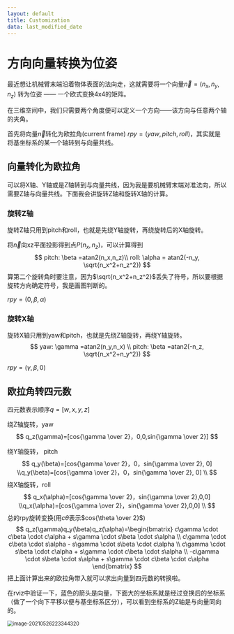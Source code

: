 ```yaml
---
layout: default
title: Customization
data: last_modified_date
---
```

# 方向向量转换为位姿

最近想让机械臂末端沿着物体表面的法向走，这就需要将一个向量$\vec n = (n_x, n_y, n_z)$ 转为位姿 —— 一个欧式变换4x4的矩阵。

在三维空间中，我们只需要两个角度便可以定义一个方向——该方向与任意两个轴的夹角。

首先将向量$\vec n$转化为欧拉角(current frame) $rpy=(yaw, pitch, roll)$，其实就是将基坐标系的某一个轴转到与向量共线。

## 向量转化为欧拉角

可以将X轴、Y轴或是Z轴转到与向量共线，因为我是要机械臂末端对准法向，所以需要Z轴与向量共线。下面我会讲旋转Z轴和旋转X轴的计算。

### 旋转Z轴

旋转Z轴只用到pitch和roll，也就是先绕Y轴旋转，再绕旋转后的X轴旋转。

将$\vec n$向xz平面投影得到点$P(n_x,n_z)$，可以计算得到
$$
pitch: \beta =atan2(n_x,n_z)\\
roll: \alpha = atan2(-n_y, \sqrt{n_x^2+n_z^2})
$$
算第二个旋转角时要注意，因为$\sqrt{n_x^2+n_z^2}$丢失了符号，所以要根据旋转方向确定符号，我是画图判断的。

$rpy=(0,\beta,\alpha)$



### 旋转X轴

旋转X轴只用到yaw和pitch，也就是先绕Z轴旋转，再绕Y轴旋转。
$$
yaw: \gamma =atan2(n_y,n_x) \\
pitch: \beta =atan2(-n_z, \sqrt{n_x^2+n_y^2})
$$

$rpy=(\gamma, \beta,0)$

## 欧拉角转四元数

四元数表示顺序$q=[w,x,y,z]$

绕Z轴旋转，yaw
$$
q_z(\gamma)=[cos{\gamma \over 2}，0,0,sin{\gamma \over 2}]
$$

绕Y轴旋转， pitch
$$
q_y(\beta)=[cos{\gamma \over 2}，0，sin{\gamma \over 2}, 0] \\q_y(\beta)=[cos{\gamma \over 2}，0，sin{\gamma \over 2}, 0] \\
$$
绕X轴旋转，roll
$$
q_x(\alpha)=[cos{\gamma \over 2}，sin{\gamma \over 2},0,0] \\q_x(\alpha)=[cos{\gamma \over 2}，sin{\gamma \over 2},0,0] \\
$$
总的rpy旋转变换(用$c\theta$表示$cos{\theta \over 2}$)
$$
q_z(\gamma)q_y(\beta)q_z(\alpha)=\begin{bmatrix}
c\gamma \cdot c\beta \cdot c\alpha + s\gamma \cdot s\beta \cdot s\alpha \\
c\gamma \cdot c\beta \cdot s\alpha - s\gamma \cdot s\beta \cdot c\alpha \\
c\gamma \cdot s\beta \cdot c\alpha + s\gamma \cdot c\beta \cdot s\alpha \\
-c\gamma \cdot s\beta \cdot s\alpha + s\gamma \cdot c\beta \cdot c\alpha 
\end{bmatrix}
$$
把上面计算出来的欧拉角带入就可以求出向量到四元数的转换啦。

在rviz中验证一下，蓝色的箭头是向量，下面大的坐标系就是经过变换后的坐标系（做了一个向下平移以便与基坐标系区分），可以看到坐标系的Z轴是与向量同向的。

<img src="/home/yinghao/Nutstore/Typora/%E7%AC%94%E8%AE%B0/Vector%20to%20Pose.assets/image-20210526223344320.png" alt="image-20210526223344320" style="zoom:80%;" />